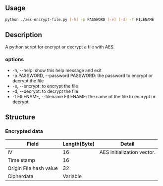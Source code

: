 ## Usage

```sh
python ./aes-encrypt-file.py [-h] -p PASSWORD [-e] [-d] -f FILENAME
```

## Description

A python script for encrypt or decrypt a file with AES.

### options

- -h, --help: show this help message and exit
- -p PASSWORD, --password PASSWORD: the password to encrypt or decrypt the file
- -e, --encrypt: to encrypt the file
- -d, --decrypt: to decrypt the file
- -f FILENAME, --filename FILENAME: the name of the file to encrypt or decrypt

## Structure

### Encrypted data

| Field                  | Length(Byte) | Detail                     |
| ---------------------- | ------------ | -------------------------- |
| IV                     | 16           | AES initialization vector. |
| Time stamp             | 16           |                            |
| Origin File hash value | 32           |                            |
| Cipherdata             | Variable     |                            |
